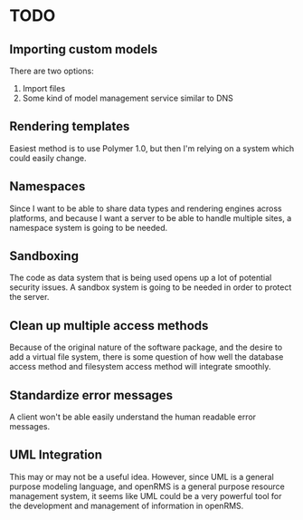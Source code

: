 # TODO

## Importing custom models
There are two options:
1. Import files
2. Some kind of model management service similar to DNS

## Rendering templates
Easiest method is to use Polymer 1.0, but then I'm relying on a system which could easily change.

## Namespaces
Since I want to be able to share data types and rendering engines across platforms, and because I want a server to be able to handle multiple sites, a namespace system is going to be needed.

## Sandboxing
The code as data system that is being used opens up a lot of potential security issues. A sandbox system is going to be needed in order to protect the server.

## Clean up multiple access methods
Because of the original nature of the software package, and the desire to add a virtual file system, there is some question of how well the database access method and filesystem access method will integrate smoothly.

## Standardize error messages
A client won't be able easily understand the human readable error messages.

## UML Integration
This may or may not be a useful idea. However, since UML is a general purpose modeling language, and openRMS is a general purpose resource management system, it seems like UML could be a very powerful tool for the development and management of information in openRMS.